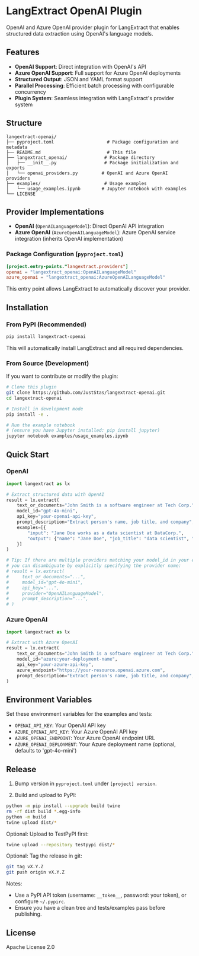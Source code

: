 # LangExtract OpenAI Plugin

OpenAI and Azure OpenAI provider plugin for LangExtract that enables structured data extraction using OpenAI's language models.

## Features

- **OpenAI Support**: Direct integration with OpenAI's API
- **Azure OpenAI Support**: Full support for Azure OpenAI deployments
- **Structured Output**: JSON and YAML format support
- **Parallel Processing**: Efficient batch processing with configurable concurrency
- **Plugin System**: Seamless integration with LangExtract's provider system

## Structure

```
langextract-openai/
├── pyproject.toml                    # Package configuration and metadata
├── README.md                         # This file
├── langextract_openai/              # Package directory
│   ├── __init__.py                  # Package initialization and exports
│   └── openai_providers.py         # OpenAI and Azure OpenAI providers
├── examples/                        # Usage examples
│   └── usage_examples.ipynb        # Jupyter notebook with examples
└── LICENSE
```

## Provider Implementations

- **OpenAI** (`OpenAILanguageModel`): Direct OpenAI API integration
- **Azure OpenAI** (`AzureOpenAILanguageModel`): Azure OpenAI service integration (inherits OpenAI implementation)

### Package Configuration (`pyproject.toml`)

```toml
[project.entry-points."langextract.providers"]
openai = "langextract_openai:OpenAILanguageModel"
azure_openai = "langextract_openai:AzureOpenAILanguageModel"
```

This entry point allows LangExtract to automatically discover your provider.

## Installation

### From PyPI (Recommended)

```bash
pip install langextract-openai
```

This will automatically install LangExtract and all required dependencies.

### From Source (Development)

If you want to contribute or modify the plugin:

```bash
# Clone this plugin
git clone https://github.com/JustStas/langextract-openai.git
cd langextract-openai

# Install in development mode
pip install -e .

# Run the example notebook
# (ensure you have Jupyter installed: pip install jupyter)
jupyter notebook examples/usage_examples.ipynb
```

## Quick Start

### OpenAI

```python
import langextract as lx

# Extract structured data with OpenAI
result = lx.extract(
    text_or_documents="John Smith is a software engineer at Tech Corp.",
    model_id="gpt-4o-mini",
    api_key="your-openai-api-key",
    prompt_description="Extract person's name, job title, and company",
    examples=[{
        "input": "Jane Doe works as a data scientist at DataCorp.",
        "output": {"name": "Jane Doe", "job_title": "data scientist", "company": "DataCorp"}
    }]
)

# Tip: If there are multiple providers matching your model_id in your environment,
# you can disambiguate by explicitly specifying the provider name:
# result = lx.extract(
#     text_or_documents="...",
#     model_id="gpt-4o-mini",
#     api_key="...",
#     provider="OpenAILanguageModel",
#     prompt_description="...",
# )
```

### Azure OpenAI

```python
import langextract as lx

# Extract with Azure OpenAI
result = lx.extract(
    text_or_documents="John Smith is a software engineer at Tech Corp.",
    model_id="azure:your-deployment-name",
    api_key="your-azure-api-key",
    azure_endpoint="https://your-resource.openai.azure.com",
    prompt_description="Extract person's name, job title, and company",
)
```

## Environment Variables

Set these environment variables for the examples and tests:

- `OPENAI_API_KEY`: Your OpenAI API key
- `AZURE_OPENAI_API_KEY`: Your Azure OpenAI API key
- `AZURE_OPENAI_ENDPOINT`: Your Azure OpenAI endpoint URL
- `AZURE_OPENAI_DEPLOYMENT`: Your Azure deployment name (optional, defaults to 'gpt-4o-mini')

## Release

1. Bump version in `pyproject.toml` under `[project] version`.

2. Build and upload to PyPI:

```bash
python -m pip install --upgrade build twine
rm -rf dist build *.egg-info
python -m build
twine upload dist/*
```

Optional: Upload to TestPyPI first:

```bash
twine upload --repository testpypi dist/*
```

Optional: Tag the release in git:

```bash
git tag vX.Y.Z
git push origin vX.Y.Z
```

Notes:
- Use a PyPI API token (username: `__token__`, password: your token), or configure `~/.pypirc`.
- Ensure you have a clean tree and tests/examples pass before publishing.

## License

Apache License 2.0
